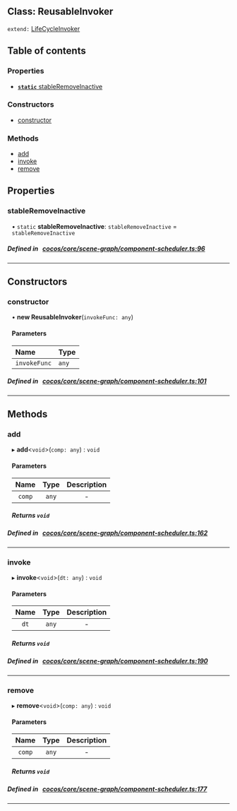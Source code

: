 
## Class: ReusableInvoker


`extend:`
[LifeCycleInvoker](docs/zh/scene-graph/Class/LifeCycleInvoker.md)










<div class="table-of-content">
<h2>Table of contents</h2>


### Properties

- [ **`static`**  stableRemoveInactive](#stableRemoveInactive)

### Constructors

- [ constructor](#constructor)

### Methods

- [ add](#add)
- [ invoke](#invoke)
- [ remove](#remove)
</div>

## Properties


### stableRemoveInactive
<div style="margin-left: 10px;">




• `static` **stableRemoveInactive**:
`stableRemoveInactive`  = `stableRemoveInactive`
</div>

##### Defined in &nbsp;   [cocos/core/scene-graph/component-scheduler.ts:96](https://github.com/cocos-creator/engine/blob/c7bf6b8a9/cocos/core/scene-graph/component-scheduler.ts#L96)&nbsp;


___

<!---->
## Constructors


### constructor
<div style="margin-left: 10px;">

• **new ReusableInvoker**(`invokeFunc: any`)

#### Parameters
| Name | Type |
| :------ | :------ |
| `invokeFunc` | `any` |





</div>

##### Defined in &nbsp;   [cocos/core/scene-graph/component-scheduler.ts:101](https://github.com/cocos-creator/engine/blob/c7bf6b8a9/cocos/core/scene-graph/component-scheduler.ts#L101)&nbsp;


---

<!---->
## Methods

### add
<div style="margin-left: 10px;">

▸   **add**<`void`\>(`comp: any`) : `void`




<!---->
<!--    #### Returns `void` -->
<!---->

#### Parameters

| Name | Type | Description |
| :------: | :------: | :------: |
| `comp` | `any` | - |



##### Returns `void`




</div>

##### Defined in &nbsp;   [cocos/core/scene-graph/component-scheduler.ts:162](https://github.com/cocos-creator/engine/blob/c7bf6b8a9/cocos/core/scene-graph/component-scheduler.ts#L162)&nbsp;
___
### invoke
<div style="margin-left: 10px;">

▸   **invoke**<`void`\>(`dt: any`) : `void`




<!---->
<!--    #### Returns `void` -->
<!---->

#### Parameters

| Name | Type | Description |
| :------: | :------: | :------: |
| `dt` | `any` | - |



##### Returns `void`




</div>

##### Defined in &nbsp;   [cocos/core/scene-graph/component-scheduler.ts:190](https://github.com/cocos-creator/engine/blob/c7bf6b8a9/cocos/core/scene-graph/component-scheduler.ts#L190)&nbsp;
___
### remove
<div style="margin-left: 10px;">

▸   **remove**<`void`\>(`comp: any`) : `void`




<!---->
<!--    #### Returns `void` -->
<!---->

#### Parameters

| Name | Type | Description |
| :------: | :------: | :------: |
| `comp` | `any` | - |



##### Returns `void`




</div>

##### Defined in &nbsp;   [cocos/core/scene-graph/component-scheduler.ts:177](https://github.com/cocos-creator/engine/blob/c7bf6b8a9/cocos/core/scene-graph/component-scheduler.ts#L177)&nbsp;
___
<!---->



